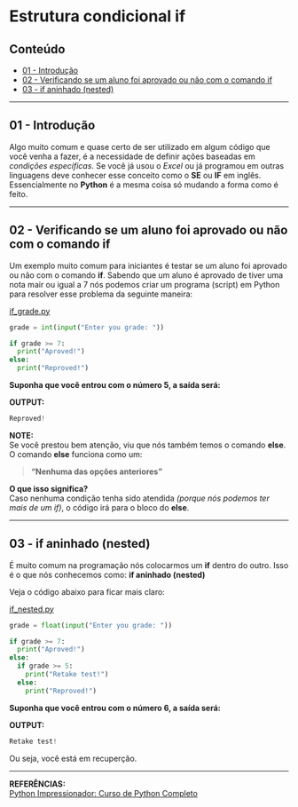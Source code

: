 # Estrutura condicional if

## Conteúdo

 - [01 - Introdução](#01)
 - [02 - Verificando se um aluno foi aprovado ou não com o comando if](#02)
 - [03 - if aninhado (nested)](#03)

---

<div id="01"></div>

## 01 - Introdução 

Algo muito comum e quase certo de ser utilizado em algum código que você venha a fazer, é a necessidade de definir ações baseadas em *condições específicas*. Se você já usou o *Excel* ou já programou em outras linguagens deve conhecer esse conceito como o **SE** ou **IF** em inglês. Essencialmente no **Python** é a mesma coisa só mudando a forma como é feito.

---

<div id="02"></div>

## 02 - Verificando se um aluno foi aprovado ou não com o comando if

Um exemplo muito comum para iniciantes é testar se um aluno foi aprovado ou não com o comando **if**. Sabendo que um aluno é aprovado de tiver uma nota mair ou igual a 7 nós podemos criar um programa (script) em Python para resolver esse problema da seguinte maneira:

[if_grade.py](src/if_grade.py)
```python
grade = int(input("Enter you grade: "))

if grade >= 7:
  print("Aproved!")
else:
  print("Reproved!")
```

**Suponha que você entrou com o número 5, a saída será:**

**OUTPUT:**  
```python
Reproved!
```

**NOTE:**  
Se você prestou bem atenção, viu que nós também temos o comando **else**. O comando **else** funciona como um:

> **“Nenhuma das opções anteriores”**

**O que isso significa?**  
Caso nenhuma condição tenha sido atendida *(porque nós podemos ter mais de um if)*, o código irá para o bloco do **else**.

---

<div id="03"></div>

## 03 - if aninhado (nested)

É muito comum na programação nós colocarmos um **if** dentro do outro. Isso é o que nós conhecemos como: **if aninhado (nested)**

Veja o código abaixo para ficar mais claro:

[if_nested.py](src/if_nested.py)
```python
grade = float(input("Enter you grade: "))

if grade >= 7:
  print("Aproved!")
else:
  if grade >= 5:
    print("Retake test!")
  else:
    print("Reproved!")
```

**Suponha que você entrou com o número 6, a saída será:**

**OUTPUT:**  
```python
Retake test!
```

Ou seja, você está em recuperção.

---

**REFERÊNCIAS:**  
[Python Impressionador: Curso de Python Completo](https://www.hashtagtreinamentos.com/curso-python)
